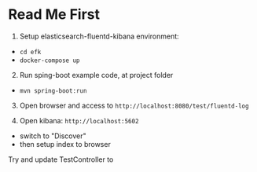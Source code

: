 # Read Me First

1. Setup elasticsearch-fluentd-kibana environment: 
- `cd efk`
- `docker-compose up`

2. Run sping-boot example code, at project folder
- `mvn spring-boot:run`

3. Open browser and access to `http://localhost:8080/test/fluentd-log`

4. Open kibana: `http://localhost:5602`
- switch to "Discover"
- then setup index to browser

Try and update TestController to 